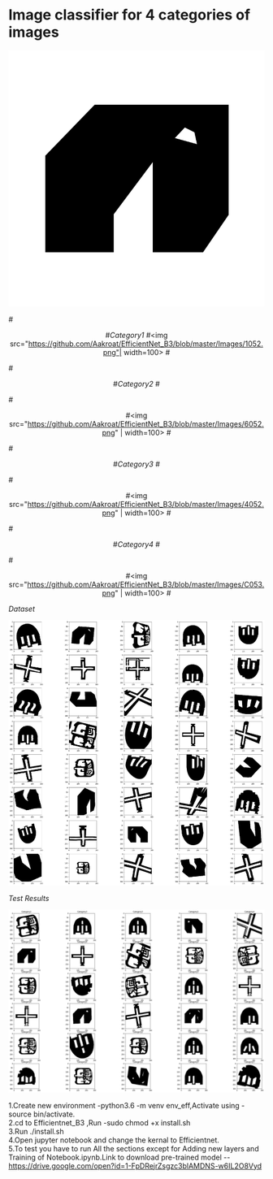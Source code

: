 <h1>Image classifier for 4 categories of images</h1>

![Category1](https://github.com/Aakroat/EfficientNet_B3/blob/master/Images/1052.png)


#<p align="center">
#<em>Category1</em>
#<img src="https://github.com/Aakroat/EfficientNet_B3/blob/master/Images/1052.png"| width=100>
#</p>
#<p align="center">
#<em>Category2</em>
#</p>
#<p align="center">
#<img src="https://github.com/Aakroat/EfficientNet_B3/blob/master/Images/6052.png" | width=100>
#</p>
#<p align="center">
#<em>Category3</em>
#</p>
#<p align="center">
#<img src="https://github.com/Aakroat/EfficientNet_B3/blob/master/Images/4052.png" | width=100>
#</p>
#<p align="center">
#<em>Category4</em>
#</p>
#<p align="center">
#<img src="https://github.com/Aakroat/EfficientNet_B3/blob/master/Images/C053.png" | width=100>
#</p>
<em>Dataset</em>
</p>
<p align="center">
<img src="https://github.com/Aakroat/EfficientNet_B3/blob/master/Images/dataset.png">
</p>
<em>Test Results</em>
</p>
<p align="center">
<img src="https://github.com/Aakroat/EfficientNet_B3/blob/master/Images/result.png">
</p>

1.Create new environment -python3.6 -m venv env_eff,Activate using -source bin/activate. <br/>
2.cd to Efficientnet_B3 ,Run -sudo chmod +x install.sh <br/>
3.Run ./install.sh <br/>
4.Open jupyter notebook and change the kernal to Efficientnet.<br/>
5.To test you have to run All the sections except for Adding new layers and Training of Notebook.ipynb.Link to download pre-trained model --https://drive.google.com/open?id=1-FpDRejrZsgzc3blAMDNS-w6IL2O8Vyd 
